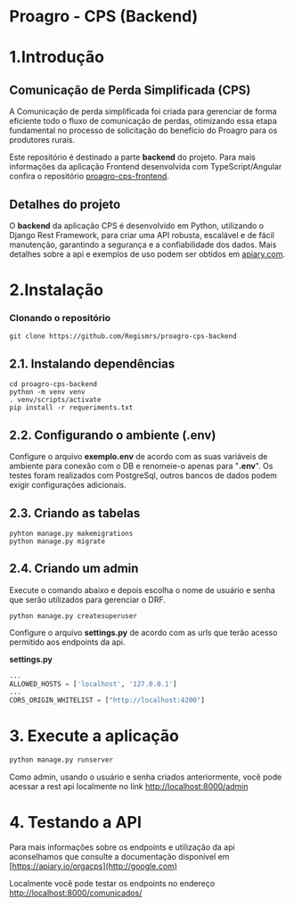 # Proagro - CPS (Backend)
# 1.Introdução
## Comunicação de Perda Simplificada (CPS)
A Comunicação de perda simplificada foi criada para gerenciar de forma eficiente todo o fluxo de comunicação de perdas, otimizando essa etapa fundamental no processo de solicitação do benefício do Proagro para os produtores rurais.

Este repositório é destinado a parte **backend** do projeto. Para mais informações da aplicação Frontend desenvolvida com TypeScript/Angular confira o repositório [proagro-cps-frontend](https://github.com/Regismrs/proagro-cps-frontend).

## Detalhes do projeto
O **backend** da aplicação CPS é desenvolvido em Python, utilizando o Django Rest Framework, para criar uma API robusta, escalável e de fácil manutenção, garantindo a segurança e a confiabilidade dos dados. Mais detalhes sobre a api e exemplos de uso podem ser obtidos em [apiary.com](http://apiary.com).

# 2.Instalação

### Clonando o repositório
```
git clone https://github.com/Regismrs/proagro-cps-backend
```

## 2.1. Instalando dependências
```terminal
cd proagro-cps-backend
python -m venv venv
. venv/scripts/activate
pip install -r requeriments.txt
```
## 2.2. Configurando o ambiente (.env)
Configure o arquivo **exemplo.env** de acordo com as suas variáveis de ambiente para conexão com o DB e renomeie-o apenas para "**.env**".
Os testes foram realizados com PostgreSql, outros bancos de dados podem exigir configurações adicionais.

## 2.3. Criando as tabelas
```shell
pyhton manage.py makemigrations
python manage.py migrate
```
## 2.4. Criando um admin
Execute o comando abaixo e depois escolha o nome de usuário e senha que serão utilizados para gerenciar o DRF.
```shell
python manage.py createsuperuser
```
Configure o arquivo **settings.py** de acordo com as urls que terão acesso permitido aos endpoints da api.

**settings.py**
```python
...
ALLOWED_HOSTS = ['localhost', '127.0.0.1']
...
CORS_ORIGIN_WHITELIST = ["http://localhost:4200"]
```
# 3. Execute a aplicação
```python
python manage.py runserver
```
Como admin, usando o usuário e senha criados anteriormente, você pode acessar a rest api localmente no link [http://localhost:8000/admin](http://localhost:8000/admin)
# 4. Testando a API
Para mais informações sobre os endpoints e utilização da api aconselhamos que consulte a documentação disponível em [https://apiary.io/orgacps](http://google.com)

Localmente você pode testar os endpoints no endereço [http://localhost:8000/comunicados/](http://localhost:8000/comunicados/)
